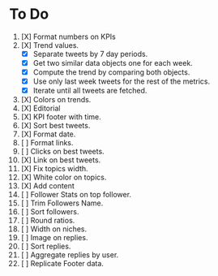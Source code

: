 # To Do

 1. [X] Format numbers on KPIs
 2. [X] Trend values.
    - [X] Separate tweets by 7 day periods.
    - [X] Get two similar data objects one for each week.
    - [X] Compute the trend by comparing both objects.
    - [X] Use only last week tweets for the rest of the metrics.
    - [X] Iterate until all tweets are fetched.

 3. [X] Colors on trends.
 4. [X] Editorial
 5. [X] KPI footer with time.
 6. [X] Sort best tweets.
 7. [X] Format date.
 8. [ ] Format links.
 9. [ ] Clicks on best tweets.
10. [X] Link on best tweets.
11. [X] Fix topics width.
12. [X] White color on topics.
13. [X] Add content
14. [ ] Follower Stats on top follower.
15. [ ] Trim Followers Name.
16. [ ] Sort followers.
17. [ ] Round ratios.
18. [ ] Width on niches.
19. [ ] Image on replies.
20. [ ] Sort replies.
21. [ ] Aggregate replies by user.
22. [ ] Replicate Footer data.
